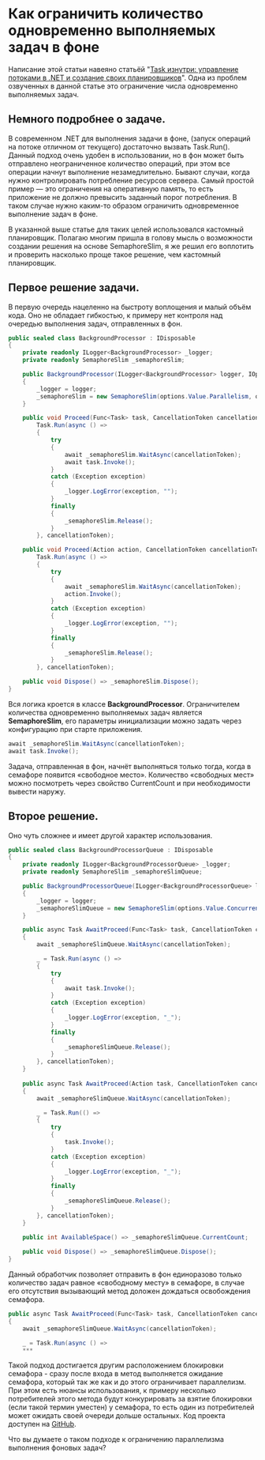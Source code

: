 # Как ограничить количество одновременно выполняемых задач в фоне
Написание этой статьи навеяно статьёй "[Task изнутри: управление потоками в .NET и создание своих планировщиков](https://habr.com/ru/companies/otus/articles/861074/)". Одна из проблем озвученных в данной статье это ограничение числа одновременно выполняемых задач.

## Немного подробнее о задаче.
В современном .NET для выполнения задачи в фоне, (запуск операций на потоке отличном от текущего) достаточно вызвать Task.Run(). Данный подход очень удобен в использовании, но в фон может быть отправлено неограниченное количество операций, при этом все операции начнут выполнение незамедлительно.
Бывают случаи, когда нужно контролировать потребление ресурсов сервера. Самый простой пример — это ограничения на оперативную память, то есть приложение не должно превысить заданный порог потребления. В таком случае нужно каким-то образом ограничить одновременное выполнение задач в фоне.

В указанной выше статье для таких целей использовался кастомный планировщик. Полагаю многим пришла в голову мысль о возможности создании решения на основе SemaphoreSlim, я же решил его воплотить и проверить насколько проще такое решение, чем кастомный планировщик.

## Первое решение задачи. 
В первую очередь нацеленно на быстроту воплощения и малый объём кода. Оно не обладает гибкостью, к примеру нет контроля над очередью выполнения задач, отправленных в фон.
```csharp
public sealed class BackgroundProcessor : IDisposable
{
    private readonly ILogger<BackgroundProcessor> _logger;
    private readonly SemaphoreSlim _semaphoreSlim;

    public BackgroundProcessor(ILogger<BackgroundProcessor> logger, IOptions<BackgroundProcessingCfg> options)
    {
        _logger = logger;
        _semaphoreSlim = new SemaphoreSlim(options.Value.Parallelism, options.Value.Parallelism);
    }

    public void Proceed(Func<Task> task, CancellationToken cancellationToken) =>
        Task.Run(async () =>
        {
            try
            {
                await _semaphoreSlim.WaitAsync(cancellationToken);
                await task.Invoke();
            }
            catch (Exception exception)
            {
                _logger.LogError(exception, "");
            }
            finally
            {
                _semaphoreSlim.Release();
            }
        }, cancellationToken);

    public void Proceed(Action action, CancellationToken cancellationToken) =>
        Task.Run(async () =>
        {
            try
            {
                await _semaphoreSlim.WaitAsync(cancellationToken);
                action.Invoke();
            }
            catch (Exception exception)
            {
                _logger.LogError(exception, "");
            }
            finally
            {
                _semaphoreSlim.Release();
            }
        }, cancellationToken);

    public void Dispose() => _semaphoreSlim.Dispose();
}
```

Вся логика кроется в классе **BackgroundProcessor**. Ограничителем количества одновременно выполняемых задач является **SemaphoreSlim**, его параметры инициализации можно задать через конфигурацию при старте приложения.
```csharp
await _semaphoreSlim.WaitAsync(cancellationToken);
await task.Invoke();
```
Задача, отправленная в фон, начнёт выполняться только тогда, когда в семафоре появится «свободное место». Количество «свободных мест» можно посмотреть через свойство CurrentCount и при необходимости вывести наружу.

## Второе решение. 
Оно чуть сложнее и имеет другой характер использования.
```csharp
public sealed class BackgroundProcessorQueue : IDisposable
{
    private readonly ILogger<BackgroundProcessorQueue> _logger;
    private readonly SemaphoreSlim _semaphoreSlimQueue;

    public BackgroundProcessorQueue(ILogger<BackgroundProcessorQueue> logger, IOptions<BackgroundProcessingCfg> options)
    {
        _logger = logger;
        _semaphoreSlimQueue = new SemaphoreSlim(options.Value.ConcurrentQueue, options.Value.ConcurrentQueue);
    }

    public async Task AwaitProceed(Func<Task> task, CancellationToken cancellationToken)
    {
        await _semaphoreSlimQueue.WaitAsync(cancellationToken);

        _ = Task.Run(async () =>
        {
            try
            {
                await task.Invoke();
            }
            catch (Exception exception)
            {
                _logger.LogError(exception, "_");
            }
            finally
            {
                _semaphoreSlimQueue.Release();
            }
        }, cancellationToken);
    }
    
    public async Task AwaitProceed(Action task, CancellationToken cancellationToken)
    {
        await _semaphoreSlimQueue.WaitAsync(cancellationToken);

        _ = Task.Run(() =>
        {
            try
            {
                task.Invoke();
            }
            catch (Exception exception)
            {
                _logger.LogError(exception, "_");
            }
            finally
            {
                _semaphoreSlimQueue.Release();
            }
        }, cancellationToken);
    }

    public int AvailableSpace() => _semaphoreSlimQueue.CurrentCount;
    
    public void Dispose() => _semaphoreSlimQueue.Dispose();
}
```

Данный обработчик позволяет отправить в фон единоразово только количество задач равное «свободному месту» в семафоре, в случае его отсутствия вызывающий метод доложен дождаться освобождения семафора.
```csharp
public async Task AwaitProceed(Func<Task> task, CancellationToken cancellationToken)
{
    await _semaphoreSlimQueue.WaitAsync(cancellationToken);

    _ = Task.Run(async () =>
    ***
```
Такой подход достигается другим расположением блокировки семафора - сразу после входа в метод выполняется ожидание семафора, который так же как и до этого ограничивает параллелизм.
При этом есть нюансы использования, к примеру несколько потребителей этого метода будут конкурировать за взятие блокировки (если такой термин уместен) у семафора, то есть один из потребителей может ожидать своей очереди дольше остальных.
Код проекта доступен на [GitHub](https://github.com/IvansPhoto/BackgroundProcessing).

Что вы думаете о таком подходе к ограничению параллелизма выполнения фоновых задач?